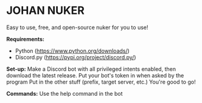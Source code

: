 # JOHAN NUKER
Easy to use, free, and open-source nuker for you to use!

**Requirements:**
* Python (https://www.python.org/downloads/)
* Discord.py (https://pypi.org/project/discord.py/)

**Set-up:**
Make a Discord bot with all privileged intents enabled, then download the latest release.
Put your bot's token in when asked by the program
Put in the other stuff (prefix, target server, etc.)
You're good to go!

**Commands:**
Use the help command in the bot
